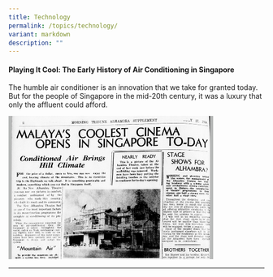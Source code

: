 ```yaml
---
title: Technology
permalink: /topics/technology/
variant: markdown
description: ""
---
```

#### <a style="text-decoration: none; font-weight: bold;" href="/vol-21/issue-4/jan-mar-2026/air-conditioning-in-singapore/">Playing It Cool: The Early History of Air Conditioning in Singapore</a>

The humble air conditioner is an innovation that we take for granted today. But for the people of Singapore in the mid-20th century, it was a luxury that only the affluent could afford.

<img src="/images/Vol%2021%20Issue%204/Air%20Conditioning/ac_supplement_topics.jpg" style="width:80%;">
<hr>